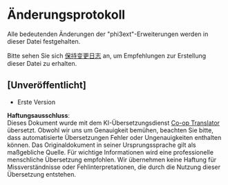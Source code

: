 <!--
CO_OP_TRANSLATOR_METADATA:
{
  "original_hash": "dbb0b6218ce5f9cf0ede8f4201f6ad58",
  "translation_date": "2025-05-07T10:15:53+00:00",
  "source_file": "code/07.Lab/01/Apple/phi3ext/CHANGELOG.md",
  "language_code": "de"
}
-->
# Änderungsprotokoll

Alle bedeutenden Änderungen der "phi3ext"-Erweiterungen werden in dieser Datei festgehalten.

Bitte sehen Sie sich [保持变更日志](http://keepachangelog.com/) an, um Empfehlungen zur Erstellung dieser Datei zu erhalten.

## [Unveröffentlicht]

- Erste Version

**Haftungsausschluss**:  
Dieses Dokument wurde mit dem KI-Übersetzungsdienst [Co-op Translator](https://github.com/Azure/co-op-translator) übersetzt. Obwohl wir uns um Genauigkeit bemühen, beachten Sie bitte, dass automatisierte Übersetzungen Fehler oder Ungenauigkeiten enthalten können. Das Originaldokument in seiner Ursprungssprache gilt als maßgebliche Quelle. Für wichtige Informationen wird eine professionelle menschliche Übersetzung empfohlen. Wir übernehmen keine Haftung für Missverständnisse oder Fehlinterpretationen, die durch die Nutzung dieser Übersetzung entstehen.